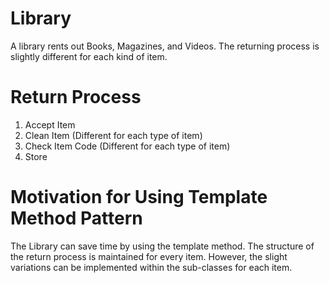 # Library

A library rents out Books, Magazines, and Videos. The returning process is slightly different for each
kind of item.

# Return Process

1. Accept Item
2. Clean Item (Different for each type of item)
3. Check Item Code (Different for each type of item)
4. Store

# Motivation for Using Template Method Pattern

The Library can save time by using the template method. The structure of the return process is maintained
for every item. However, the slight variations can be implemented within the sub-classes for each item.
